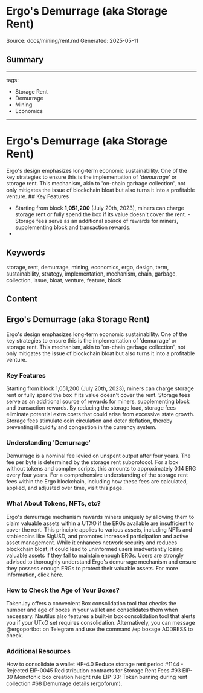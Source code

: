 # Ergo's Demurrage (aka Storage Rent)
Source: docs/mining/rent.md
Generated: 2025-05-11

## Summary
---
tags:
  - Storage Rent
  - Demurrage
  - Mining
  - Economics
---

# Ergo's Demurrage (aka Storage Rent)

Ergo's design emphasizes long-term economic sustainability. One of the key strategies to ensure this is the implementation of *'demurrage'* or storage rent. This mechanism, akin to 'on-chain garbage collection', not only mitigates the issue of blockchain bloat but also turns it into a profitable venture. ## Key Features

- Starting from block **1,051,200** (July 20th, 2023), miners can charge storage rent or fully spend the box if its value doesn't cover the rent. - Storage fees serve as an additional source of rewards for miners, supplementing block and transaction rewards.
-

## Keywords
storage, rent, demurrage, mining, economics, ergo, design, term, sustainability, strategy, implementation, mechanism, chain, garbage, collection, issue, bloat, venture, feature, block

## Content
## Ergo's Demurrage (aka Storage Rent)
Ergo's design emphasizes long-term economic sustainability. One of the key strategies to ensure this is the implementation of 'demurrage' or storage rent. This mechanism, akin to 'on-chain garbage collection', not only mitigates the issue of blockchain bloat but also turns it into a profitable venture.

### Key Features
Starting from block 1,051,200 (July 20th, 2023), miners can charge storage rent or fully spend the box if its value doesn't cover the rent.
Storage fees serve as an additional source of rewards for miners, supplementing block and transaction rewards.
By reducing the storage load, storage fees eliminate potential extra costs that could arise from excessive state growth.
Storage fees stimulate coin circulation and deter deflation, thereby preventing illiquidity and congestion in the currency system.

### Understanding 'Demurrage'
Demurrage is a nominal fee levied on unspent output after four years. The fee per byte is determined by the storage rent subprotocol. For a box without tokens and complex scripts, this amounts to approximately 0.14 ERG every four years.
For a comprehensive understanding of the storage rent fees within the Ergo blockchain, including how these fees are calculated, applied, and adjusted over time, visit this page.

### What About Tokens, NFTs, etc?
Ergo's demurrage mechanism rewards miners uniquely by allowing them to claim valuable assets within a UTXO if the ERGs available are insufficient to cover the rent. This principle applies to various assets, including NFTs and stablecoins like SigUSD, and promotes increased participation and active asset management. While it enhances network security and reduces blockchain bloat, it could lead to uninformed users inadvertently losing valuable assets if they fail to maintain enough ERGs. Users are strongly advised to thoroughly understand Ergo's demurrage mechanism and ensure they possess enough ERGs to protect their valuable assets. For more information, click here.

### How to Check the Age of Your Boxes?
TokenJay offers a convenient Box consolidation tool that checks the number and age of boxes in your wallet and consolidates them when necessary. Nautilus also features a built-in box consolidation tool that alerts you if your UTxO set requires consolidation. Alternatively, you can message @ergoportbot on Telegram and use the command /ep boxage ADDRESS to check.

### Additional Resources
How to consolidate a wallet
HF-4.0 Reduce storage rent period #1144 - Rejected
EIP-0045 Redistribution contracts for Storage Rent Fees #93
EIP-39 Monotonic box creation height rule
EIP-33: Token burning during rent collection #68
Demurrage details (ergoforum).
